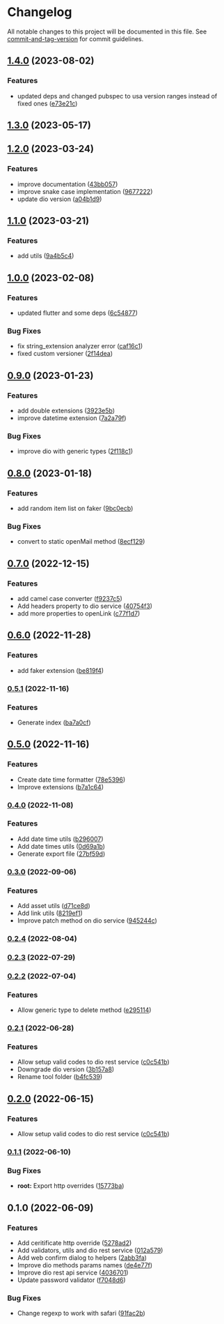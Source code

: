 # Changelog

All notable changes to this project will be documented in this file. See [commit-and-tag-version](https://github.com/absolute-version/commit-and-tag-version) for commit guidelines.

## [1.4.0](https://github.com/mrmilu/flutter_mrmilu/compare/1.2.0...1.4.0) (2023-08-02)


### Features

* updated deps and changed pubspec to usa version ranges instead of fixed ones ([e73e21c](https://github.com/mrmilu/flutter_mrmilu/commit/e73e21c41196f82c7855183a39608eaf43913a19))

## [1.3.0](https://github.com/mrmilu/flutter_mrmilu/compare/1.2.0...1.3.0) (2023-05-17)

## [1.2.0](https://github.com/mrmilu/flutter_mrmilu/compare/1.1.0...1.2.0) (2023-03-24)


### Features

* improve documentation ([43bb057](https://github.com/mrmilu/flutter_mrmilu/commit/43bb05705bbce9e6dd44122f9b00631446b35fa5))
* improve snake case implementation ([9677222](https://github.com/mrmilu/flutter_mrmilu/commit/9677222125078a93972c07208ba6fb85f7204ce4))
* update dio version ([a04b1d9](https://github.com/mrmilu/flutter_mrmilu/commit/a04b1d9b8fe5136fcd5b19a5f83133a0ced78308))

## [1.1.0](https://github.com/mrmilu/flutter_mrmilu/compare/1.0.0...1.1.0) (2023-03-21)


### Features

* add utils ([9a4b5c4](https://github.com/mrmilu/flutter_mrmilu/commit/9a4b5c4c1a6892940827dd8d6938aad25a9219e2))

## [1.0.0](https://github.com/mrmilu/flutter_mrmilu/compare/0.9.0...1.0.0) (2023-02-08)


### Features

* updated flutter and some deps ([6c54877](https://github.com/mrmilu/flutter_mrmilu/commit/6c54877988d391a37024b6796c690ec5f679b0fd))


### Bug Fixes

* fix string_extension analyzer error ([caf16c1](https://github.com/mrmilu/flutter_mrmilu/commit/caf16c16dc4b90a7f161cb78d6612a7774612983))
* fixed custom versioner ([2f14dea](https://github.com/mrmilu/flutter_mrmilu/commit/2f14deaeefdc3c9dfd34c4ac1081ff45d2b1b576))

## [0.9.0](https://github.com/mrmilu/flutter_mrmilu/compare/0.8.0...0.9.0) (2023-01-23)

### Features

* add double extensions ([3923e5b](https://github.com/mrmilu/flutter_mrmilu/commit/3923e5bfdd30a4967ad4aeb58262f6e783215830))
* improve datetime extension ([7a2a79f](https://github.com/mrmilu/flutter_mrmilu/commit/7a2a79f70e1e3c0a20db446fa882b7872edea93d))

### Bug Fixes

* improve dio with generic types ([2f118c1](https://github.com/mrmilu/flutter_mrmilu/commit/2f118c16b1836a473e256d1d6f77523770a1e294))

## [0.8.0](https://github.com/mrmilu/flutter_mrmilu/compare/0.7.0...0.8.0) (2023-01-18)

### Features

* add random item list on faker ([9bc0ecb](https://github.com/mrmilu/flutter_mrmilu/commit/9bc0ecbb8b51df4af7a4ae6fdcede50e3e469e86))


### Bug Fixes

* convert to static openMail method ([8ecf129](https://github.com/mrmilu/flutter_mrmilu/commit/8ecf1294a7728ff9ff4b4cde1bcd6327b2584ca5))

## [0.7.0](https://github.com/mrmilu/flutter_mrmilu/compare/0.6.0...0.7.0) (2022-12-15)

### Features

* add camel case converter ([f9237c5](https://github.com/mrmilu/flutter_mrmilu/commit/f9237c545112cb3378c30a651d7cd3f67a8ae733))
* Add headers property to dio service ([40754f3](https://github.com/mrmilu/flutter_mrmilu/commit/40754f30912aa291d08fe2e07cf3c009d3c75554))
* add more properties to openLink ([c77f1d7](https://github.com/mrmilu/flutter_mrmilu/commit/c77f1d795d2dbbd7dacd2de1410410c1e60e923f))

## [0.6.0](https://github.com/mrmilu/flutter_mrmilu/compare/0.5.1...0.6.0) (2022-11-28)


### Features

* add faker extension ([be819f4](https://github.com/mrmilu/flutter_mrmilu/commit/be819f4c0d6a07b4b128397847a7e759745b8616))

### [0.5.1](https://github.com/mrmilu/flutter_mrmilu/compare/0.5.0...0.5.1) (2022-11-16)


### Features

* Generate index ([ba7a0cf](https://github.com/mrmilu/flutter_mrmilu/commit/ba7a0cf0696da0ebd0b2b5fe648d2bde2391963b))

## [0.5.0](https://github.com/mrmilu/flutter_mrmilu/compare/0.4.0...0.5.0) (2022-11-16)


### Features

* Create date time formatter ([78e5396](https://github.com/mrmilu/flutter_mrmilu/commit/78e5396f72d8c839eebcc06385cf9621d45b66f5))
* Improve extensions ([b7a1c64](https://github.com/mrmilu/flutter_mrmilu/commit/b7a1c642b9928a022f745a1949b318cfab604296))

### [0.4.0](https://github.com/mrmilu/flutter_mrmilu/compare/0.3.0...0.4.0) (2022-11-08)


### Features

* Add date time utils ([b296007](https://github.com/mrmilu/flutter_mrmilu/commit/b2960073b136c3b3557808f4ced57eff75207169))
* Add date times utils ([0d69a1b](https://github.com/mrmilu/flutter_mrmilu/commit/0d69a1bc07d0162fd5479b7db9117124003c3455))
* Generate export file ([27bf59d](https://github.com/mrmilu/flutter_mrmilu/commit/27bf59d7ee3057df7fb43cc0870d6bb91cb37b80))

### [0.3.0](https://github.com/mrmilu/flutter_mrmilu/compare/0.2.4...0.3.0) (2022-09-06)


### Features

* Add asset utils ([d71ce8d](https://github.com/mrmilu/flutter_mrmilu/commit/d71ce8d5819d8fa94c242d9b030bec6019c6822c))
* Add link utils ([8219ef1](https://github.com/mrmilu/flutter_mrmilu/commit/8219ef12417dc6427028b2fa964ff33087237b35))
* Improve patch method on dio service ([945244c](https://github.com/mrmilu/flutter_mrmilu/commit/945244c98f6f2155e55dbbffa9ca58fbd3d39773))

### [0.2.4](https://github.com/mrmilu/flutter_mrmilu/compare/0.2.3...0.2.4) (2022-08-04)

### [0.2.3](https://github.com/mrmilu/flutter_mrmilu/compare/0.2.2...0.2.3) (2022-07-29)

### [0.2.2](https://github.com/mrmilu/flutter_mrmilu/compare/0.2.1...0.2.2) (2022-07-04)


### Features

* Allow generic type to delete method ([e295114](https://github.com/mrmilu/flutter_mrmilu/commit/e2951147ca1e13bf59521bc067c08a99e4efea5e))

### [0.2.1](https://github.com/mrmilu/flutter_mrmilu/compare/0.1.1...0.2.1) (2022-06-28)


### Features

* Allow setup valid codes to dio rest service ([c0c541b](https://github.com/mrmilu/flutter_mrmilu/commit/c0c541ba571105655db0167cd02cf386baf337f7))
* Downgrade dio version ([3b157a8](https://github.com/mrmilu/flutter_mrmilu/commit/3b157a86850565edfc3727e2841d69292de844fd))
* Rename tool folder ([b4fc539](https://github.com/mrmilu/flutter_mrmilu/commit/b4fc539e3e918591de043c5f414bfae209b8d4ba))

## [0.2.0](https://github.com/mrmilu/flutter_mrmilu/compare/0.1.1...0.2.0) (2022-06-15)


### Features

* Allow setup valid codes to dio rest service ([c0c541b](https://github.com/mrmilu/flutter_mrmilu/commit/c0c541ba571105655db0167cd02cf386baf337f7))

### [0.1.1](https://github.com/mrmilu/flutter_mrmilu/compare/0.1.0...0.1.1) (2022-06-10)


### Bug Fixes

* **root:** Export http overrides ([15773ba](https://github.com/mrmilu/flutter_mrmilu/commit/15773ba6ccc944f27565bdbbb9d9d56c261fc9d6))

## 0.1.0 (2022-06-09)


### Features

* Add ceritificate http override ([5278ad2](https://github.com/mrmilu/flutter_mrmilu/commit/5278ad2ce1613ee8ecd9d5759ffb1f6fa4bb44cb))
* Add validators, utils and dio rest service ([012a579](https://github.com/mrmilu/flutter_mrmilu/commit/012a579d4b1c21d211f971f29dd112e54ab6941a))
* Add web confirm dialog to helpers ([2abb3fa](https://github.com/mrmilu/flutter_mrmilu/commit/2abb3fab7cdf5719a3c9840fec6993cba405ba8f))
* Improve dio methods params names ([de4e77f](https://github.com/mrmilu/flutter_mrmilu/commit/de4e77fa610f4b3313aaa7f5ef0cefa1656f3d04))
* Improve dio rest api service ([4036701](https://github.com/mrmilu/flutter_mrmilu/commit/4036701cf398e75684b68bd2cf626b9dba4a8246))
* Update password validator ([f7048d6](https://github.com/mrmilu/flutter_mrmilu/commit/f7048d68dfa1da713c0ee39e195a2e0b4572d105))


### Bug Fixes

* Change regexp to work with safari ([91fac2b](https://github.com/mrmilu/flutter_mrmilu/commit/91fac2bc7375ab3552113c6f209bf40db67d4b3b))
